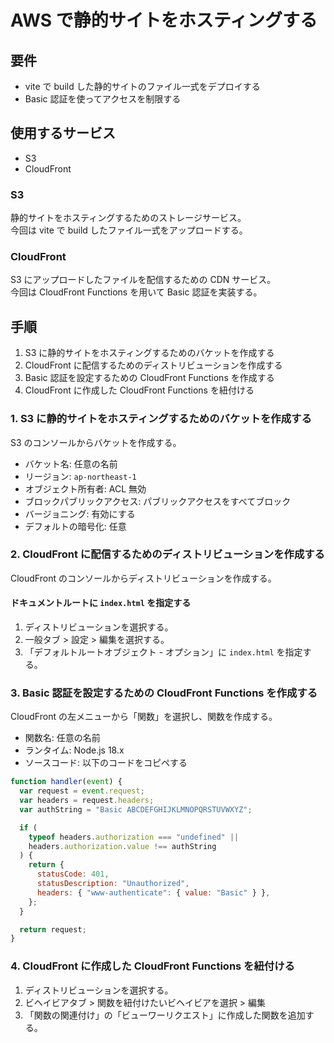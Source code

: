 # AWS で静的サイトをホスティングする

## 要件

- vite で build した静的サイトのファイル一式をデプロイする
- Basic 認証を使ってアクセスを制限する

## 使用するサービス

- S3
- CloudFront

### S3

静的サイトをホスティングするためのストレージサービス。  
今回は vite で build したファイル一式をアップロードする。

### CloudFront

S3 にアップロードしたファイルを配信するための CDN サービス。  
今回は CloudFront Functions を用いて Basic 認証を実装する。

## 手順

1. S3 に静的サイトをホスティングするためのバケットを作成する
2. CloudFront に配信するためのディストリビューションを作成する
3. Basic 認証を設定するための CloudFront Functions を作成する
4. CloudFront に作成した CloudFront Functions を紐付ける

### 1. S3 に静的サイトをホスティングするためのバケットを作成する

S3 のコンソールからバケットを作成する。

- バケット名: 任意の名前
- リージョン: `ap-northeast-1`
- オブジェクト所有者: ACL 無効
- ブロックパブリックアクセス: パブリックアクセスをすべてブロック
- バージョニング: 有効にする
- デフォルトの暗号化: 任意

### 2. CloudFront に配信するためのディストリビューションを作成する

CloudFront のコンソールからディストリビューションを作成する。

#### ドキュメントルートに `index.html` を指定する

1. ディストリビューションを選択する。
2. 一般タブ > 設定 > 編集を選択する。
3. 「デフォルトルートオブジェクト - オプション」に `index.html` を指定する。

### 3. Basic 認証を設定するための CloudFront Functions を作成する

CloudFront の左メニューから「関数」を選択し、関数を作成する。

- 関数名: 任意の名前
- ランタイム: Node.js 18.x
- ソースコード: 以下のコードをコピペする

```js
function handler(event) {
  var request = event.request;
  var headers = request.headers;
  var authString = "Basic ABCDEFGHIJKLMNOPQRSTUVWXYZ";

  if (
    typeof headers.authorization === "undefined" ||
    headers.authorization.value !== authString
  ) {
    return {
      statusCode: 401,
      statusDescription: "Unauthorized",
      headers: { "www-authenticate": { value: "Basic" } },
    };
  }

  return request;
}
```

### 4. CloudFront に作成した CloudFront Functions を紐付ける

1. ディストリビューションを選択する。
2. ビヘイビアタブ > 関数を紐付けたいビヘイビアを選択 > 編集
3. 「関数の関連付け」の「ビューワーリクエスト」に作成した関数を追加する。
